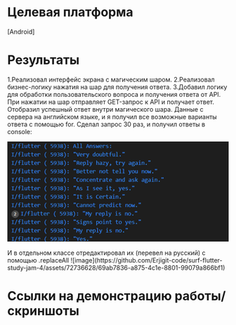 # Целевая платформа

[Android]

# Результаты

1.Реализовал интерфейс экрана с магическим шаром.
2.Реализовал бизнес-логику нажатия на шар для получения ответа.
3.Добавил логику для обработки пользовательского вопроса и получения ответа от API.
При нажатии на шар отправляет GET-запрос к API и получает ответ. Отобразил успешный ответ внутри магического шара. 
Данные с сервера на английском языке, и я получил все возможные варианты ответа с помощью for. Сделал запрос 30 раз, и получил ответы в console:
<p align="left">
<img src="https://github.com/Erjigit-code/surf-flutter-study-jam-4/blob/study-jam-4/results.png?raw=true" />
</p>
И в отдельном классе отредактировал их (перевел на русский) с помощью .replaceAll
![image](https://github.com/Erjigit-code/surf-flutter-study-jam-4/assets/72736628/69ab7836-a875-4c1e-8801-99079a866bf1)


# Ссылки на демонстрацию работы/скриншоты



